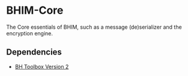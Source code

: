 # BHIM-Core
The Core essentials of BHIM, such as a message (de)serializer and the encryption engine.

## Dependencies

 - [BH Toolbox Version 2](https://github.com/BlueHuskyStudios/BHToolbox/tree/Version-2)
 